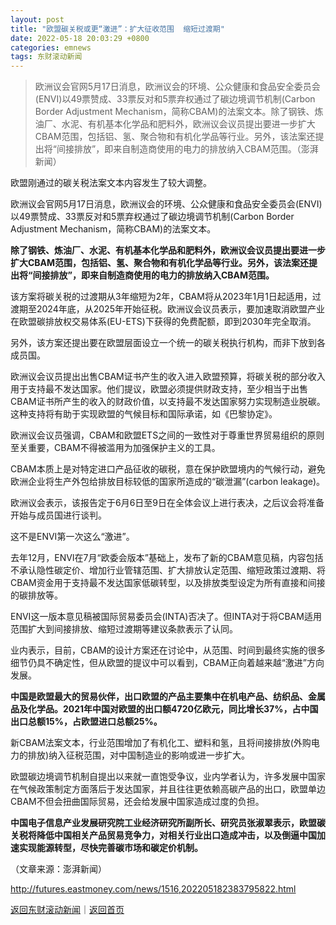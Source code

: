 ```yaml
---
layout: post
title: "欧盟碳关税或更“激进”：扩大征收范围  缩短过渡期"
date: 2022-05-18 20:03:29 +0800
categories: emnews
tags: 东财滚动新闻
---
```

> 欧洲议会官网5月17日消息，欧洲议会的环境、公众健康和食品安全委员会(ENVI)以49票赞成、33票反对和5票弃权通过了碳边境调节机制(Carbon Border Adjustment Mechanism，简称CBAM)的法案文本。除了钢铁、炼油厂、水泥、有机基本化学品和肥料外，欧洲议会议员提出要进一步扩大CBAM范围，包括铝、氢、聚合物和有机化学品等行业。另外，该法案还提出将“间接排放”，即来自制造商使用的电力的排放纳入CBAM范围。（澎湃新闻）

<p>欧盟刚通过的碳关税法案文本内容发生了较大调整。</p>
 <p>欧洲议会官网5月17日消息，欧洲议会的环境、公众健康和食品安全委员会(ENVI)以49票赞成、33票反对和5票弃权通过了碳边境调节机制(Carbon Border Adjustment Mechanism，简称CBAM)的法案文本。</p>
 <p><strong>除了钢铁、炼油厂、水泥、有机基本化学品和肥料外，欧洲议会议员提出要进一步扩大CBAM范围，包括铝、氢、聚合物和有机化学品等行业。另外，该法案还提出将“间接排放”，即来自制造商使用的电力的排放纳入CBAM范围。</strong></p>
 <p>该方案将碳关税的过渡期从3年缩短为2年，CBAM将从2023年1月1日起适用，过渡期至2024年底，从2025年开始征税。欧洲议会议员表示，要加速取消欧盟产业在欧盟碳排放权交易体系(EU-ETS)下获得的免费配额，即到2030年完全取消。</p>
 <p>另外，该方案还提出要在欧盟层面设立一个统一的碳关税执行机构，而非下放到各成员国。</p>
 <p>欧洲议会议员提出出售CBAM证书产生的收入进入欧盟预算，将碳关税的部分收入用于支持最不发达国家。他们提议，欧盟必须提供财政支持，至少相当于出售CBAM证书所产生的收入的财政价值，以支持最不发达国家努力实现制造业脱碳。这种支持将有助于实现欧盟的气候目标和国际承诺，如《巴黎协定》。</p>
 <p>欧洲议会议员强调，CBAM和欧盟ETS之间的一致性对于尊重世界贸易组织的原则至关重要，CBAM不得被滥用为加强保护主义的工具。</p>
 <p>CBAM本质上是对特定进口产品征收的碳税，意在保护欧盟境内的气候行动，避免欧洲企业将生产外包给排放目标较低的国家所造成的“碳泄漏”(carbon leakage)。</p>
 <p>欧洲议会表示，该报告定于6月6日至9日在全体会议上进行表决，之后议会将准备开始与成员国进行谈判。</p>
 <p>这不是ENVI第一次这么“激进”。</p>
 <p>去年12月，ENVI在7月“欧委会版本”基础上，发布了新的CBAM意见稿，内容包括不承认隐性碳定价、增加行业管辖范围、扩大排放认定范围、缩短政策过渡期、将CBAM资金用于支持最不发达国家低碳转型，以及排放类型设定为所有直接和间接的碳排放等。</p>
 <p>ENVI这一版本意见稿被国际贸易委员会(INTA)否决了。但INTA对于将CBAM适用范围扩大到间接排放、缩短过渡期等建议条款表示了认同。</p>
 <p>业内表示，目前，CBAM的设计方案还在讨论中，从范围、时间到最终实施的很多细节仍具不确定性，但从欧盟的提议中可以看到，CBAM正向着越来越“激进”方向发展。</p>
 <p><strong>中国是欧盟最大的贸易伙伴，出口欧盟的产品主要集中在机电产品、纺织品、金属品及化学品。2021年中国对欧盟的出口额4720亿欧元，同比增长37%，占中国出口总额15%，占欧盟进口总额25%。</strong></p>
 <p>新CBAM法案文本，行业范围增加了有机化工、塑料和氢，且将间接排放(外购电力的排放)纳入征税范围，对中国制造业的影响或进一步扩大。</p>
 <p>欧盟碳边境调节机制自提出以来就一直饱受争议，业内学者认为，许多发展中国家在气候政策制定方面落后于发达国家，并且往往更依赖高碳产品的出口，欧盟单边CBAM不但会扭曲国际贸易，还会给发展中国家造成过度的负担。</p>
 <p><strong>中国电子信息产业发展研究院工业经济研究所副所长、研究员张淑翠表示，欧盟碳关税将降低中国相关产品贸易竞争力，对相关行业出口造成冲击，以及倒逼中国加速实现能源转型，尽快完善碳市场和碳定价机制。</strong></p><p class="em_media">（文章来源：澎湃新闻）</p>

<http://futures.eastmoney.com/news/1516,202205182383795822.html>

[返回东财滚动新闻](//finews.withounder.com/emnews/)｜[返回首页](//finews.withounder.com/)